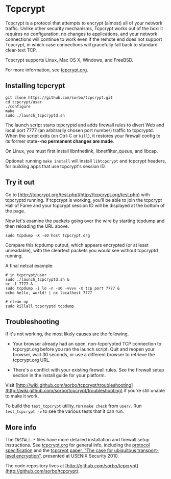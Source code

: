 Tcpcrypt
========

Tcpcrypt is a protocol that attempts to encrypt (almost) all of your network
traffic. Unlike other security mechanisms, Tcpcrypt works out of the box: it
requires no configuration, no changes to applications, and your network
connections will continue to work even if the remote end does not support
Tcpcrypt, in which case connections will gracefully fall back to standard
clear-text TCP.

Tcpcrypt supports Linux, Mac OS X, Windows, and FreeBSD.

For more information, see [tcpcrypt.org](http://tcpcrypt.org).

Installing tcpcrypt
-------------------

    git clone https://github.com/sorbo/tcpcrypt.git
    cd tcpcrypt/user
    ./configure
    make
    sudo ./launch_tcpcryptd.sh

The launch script starts tcpcryptd and adds firewall rules to divert Web and
local port 7777 (an arbitrarily chosen port number) traffic to tcpcryptd. When the script exits (on Ctrl-C or
`kill`), it restores your firewall config to its former state--**no permanent
changes are made**.

On Linux, you must first install libnfnetlink, libnetfilter_queue, and libcap.

Optional: running `make install` will install `libtcpcrypt` and tcpcrypt
headers, for building apps that use tcpcrypt's session ID.

Try it out
---------- 

Go to [http://tcpcrypt.org/test.php](http://tcpcrypt.org/test.php) with
tcpcryptd running. If tcpcrypt is working, you'll be able to join the
tcpcrypt Hall of Fame and your tcpcrypt session ID will be displayed at the
bottom of the page.

Now let's examine the packets going over the wire by starting tcpdump and then
reloading the URL above.

    sudo tcpdump -X -s0 host tcpcrypt.org

Compare this tcpdump output, which appears encrypted (or at least unreadable),
with the cleartext packets you would see without tcpcryptd running.

A final netcat example:

    # in tcpcrypt/user
    sudo ./launch_tcpcryptd.sh & 
    nc -l 7777 &
    sudo tcpdump -i lo -n -s0 -vvvv -X tcp port 7777 &
    echo hello, world! | nc localhost 7777
    
    # clean up
    sudo killall tcpcryptd tcpdump


Troubleshooting
---------------

If it's not working, the most likely causes are the following.

   * Your browser already had an open, non-tcpcrypted TCP connection to
     tcpcrypt.org before you ran the launch script. Quit and reopen your
     browser, wait 30 seconds, or use a different browser to retrieve the
     tcpcrypt.org URL.

   * There's a conflict with your existing firewall rules. See the
     firewall setup section in the install guide for your platform.

Visit [http://wiki.github.com/sorbo/tcpcrypt/troubleshooting](http://wiki.github.com/sorbo/tcpcrypt/troubleshooting) if you're still
unable to make it work.

To build the `test_tcpcrypt` utility, run `make check` from `user/`. Run `test_tcpcrypt -v` to see the various tests that it can run.

More info
---------

The `INSTALL-*` files have more detailed installation and firewall setup instructions. See [tcpcrypt.org](http://tcpcrypt.org) for general info, including the [protocol specification](http://tcpcrypt.org/docs.php) and the [tcpcrypt paper, "The case for ubiquitous transport-level encryption"](http://tcpcrypt.org/tcpcrypt.pdf), presented at USENIX Security 2010.

The code repository lives at [http://github.com/sorbo/tcpcrypt](http://github.com/sorbo/tcpcrypt).
